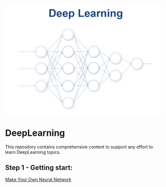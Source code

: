 
<p align="center">
    <a href="https://github.com/andreisantos2099/DeepLearning">
        <img src="https://github.com/andreisantos2099/DeepLearning/blob/main/Assets/DeepLearning_Logo.png?raw=true">
    </a>
</p>

# DeepLearning 
This repository contains comprehensive content to support any effort to learn DeepLearning topics. 

## Step 1 - Getting start:
  <a href="https://github.com/andreisantos2099/DeepLearning/tree/main/MakeYourOwnNetwork">Make Your Own Neural Network</a>

